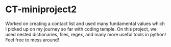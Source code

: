 # CT-miniproject2

Worked on creating a contact list and used many fundamental values which I picked up on my journey so far with coding temple. On this project, we used nested dictionaries, files, regex, and many more useful tools in python! Feel free to mess around!
